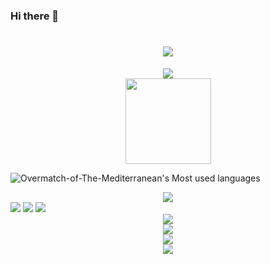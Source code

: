 ### Hi there 👋

<!--
**Overmatch-of-The-Mediterranean/Overmatch-of-The-Mediterranean** is a ✨ _special_ ✨ repository because its `README.md` (this file) appears on your GitHub profile.

Here are some ideas to get you started:

- 🔭 I’m currently working on ...
- 🌱 I’m currently learning ...
- 👯 I’m looking to collaborate on ...
- 🤔 I’m looking for help with ...
- 💬 Ask me about ...
- 📫 How to reach me: ...
- 😄 Pronouns: ...
- ⚡ Fun fact: ...
-->

<!-- 打字特效 -->
<h1 align="center">
  <a href="https://sunguoqi.com/">
    <img src="https://readme-typing-svg.herokuapp.com/?lines=console.log(%22Hello%2C%20HAIR!%22);头发还有很多，继续加油！！!&center=true&size=27">
  </a>
</h1>

<!-- Metrics（GitHub 信息统计） -->
<div align="center">
    <img src="https://metrics.lecoq.io/Overmatch-of-The-Mediterranean?template=classic&config.timezone=Asia%2FShanghai">
</div>

<!-- GitHub Stats Card（GitHub 统计卡片） -->
<div align="center">
    <img height="137px" src="https://github-readme-stats.vercel.app/api?username=Overmatch-of-The-Mediterranean&hide_title=true&hide_border=true&show_icons=trueline_height=21&text_color=000&icon_color=000&bg_color=0,ea6161,ffc64d,fffc4d,52fa5a&theme=graywhite" />
</div>

<!-- Most used languages（使用语言统计） -->
![Overmatch-of-The-Mediterranean's Most used languages](https://github-readme-stats.vercel.app/api/top-langs/?username=Overmatch-of-The-Mediterranean&layout=compact&hide_border=true&langs_count=10)

<!-- Github Profile Trophy（GitHub 资料奖杯） -->
<div align="center">
  <img  src="https://github-profile-trophy.vercel.app/?username=sun0225SUN&theme=gruvbox&row=1&column=7&no-frame=true&no-bg=true" />
</div>

<!-- Shields.io（GitHub 徽章） -->
<span >
	<img  src="https://img.shields.io/badge/-HTML5-E34F26?style=flat-square&logo=html5&logoColor=white" />
	<img  src="https://img.shields.io/badge/-CSS3-1572B6?style=flat-square&logo=css3" />
	<img  src="https://img.shields.io/badge/-JavaScript-oringe?style=flat-square&logo=javascript" />
</span>

<!-- Visitor Badge（GitHub 访客徽章） -->
<div align="center">
    <img  src="https://visitor-badge.glitch.me/badge?page_id=sun0225SUN" />
</div>

<!-- GitHub Readme Activity Graph （GitHub 活动统计图） -->
<div align="center">
    <img src="https://activity-graph.herokuapp.com/graph?username=Overmatch-of-The-Mediterranean&theme=xcode" />
</div>

<!-- 社交统计 -->
<div align="center">
    <img src="https://stats.justsong.cn/api/github?username=Overmatch-of-The-Mediterranean">
</div>

<!-- GitHub streak（GitHub 连续打卡） -->
<div align="center">
    <img  src="https://github-readme-streak-stats.herokuapp.com/?user=DenverCoder1&theme=dark" />
</div>

